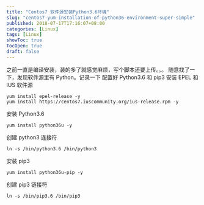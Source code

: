 ```yaml
---
title: "Centos7 软件源安装Python3.6环境"
slug: "centos7-yum-installation-of-python36-environment-super-simple"
published: 2018-07-17T17:16:07+08:00
categories: [Linux]
tags: [Linux]
showToc: true
TocOpen: true
draft: false
---
```

之前一直是编译安装，装的多了就感觉麻烦，写个脚本还要上传。。。
随意找了一下，发现软件源里有 Python。记录一下
配置好 Python3.6 和 pip3
安装 EPEL 和 IUS 软件源
```
yum install epel-release -y
yum install https://centos7.iuscommunity.org/ius-release.rpm -y
```
安装 Python3.6
```
yum install python36u -y
```
创建 python3 连接符
```
ln -s /bin/python3.6 /bin/python3
```
安装 pip3
```
yum install python36u-pip -y
```  
创建 pip3 链接符  
```
ln -s /bin/pip3.6 /bin/pip3
```
